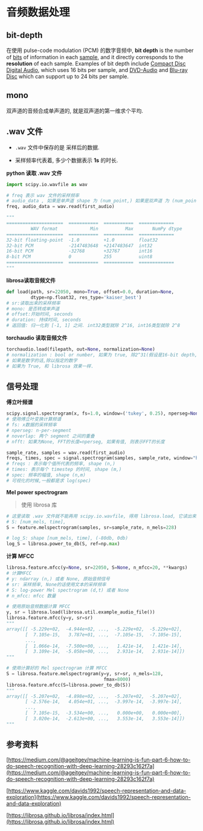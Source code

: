 # 音频数据处理



## bit-depth

在使用 pulse-code modulation (PCM) 的数字音频中, **bit depth** is the number of [bits](https://en.wikipedia.org/wiki/Bit) of information in each [sample](https://en.wikipedia.org/wiki/Sampling_(signal_processing)), and it directly corresponds to the **resolution** of each sample. Examples of bit depth include [Compact Disc Digital Audio](https://en.wikipedia.org/wiki/Compact_Disc_Digital_Audio), which uses 16 bits per sample, and [DVD-Audio](https://en.wikipedia.org/wiki/DVD-Audio) and [Blu-ray Disc](https://en.wikipedia.org/wiki/Blu-ray_Disc) which can support up to 24 bits per sample.



## mono

双声道的音频合成单声道的, 就是双声道的第一维求个平均.



## .wav 文件

* `.wav` 文件中保存的是 采样后的数据. 


* 采样频率代表着, 多少个数据表示 **1s** 的时长.



**python 读取 .wav 文件**

```python
import scipy.io.wavfile as wav

# freq 表示 wav 文件的采样频率
# audio_data , 如果是单声道 shape 为 (num_point,) 如果是双声道 为 (num_point, 2)
freq, audio_data = wav.read(first_audio)

"""
=====================  ===========  ===========  =============
         WAV format            Min          Max       NumPy dtype
=====================  ===========  ===========  =============
32-bit floating-point  -1.0         +1.0         float32
32-bit PCM             -2147483648  +2147483647  int32
16-bit PCM             -32768       +32767       int16
8-bit PCM              0            255          uint8
=====================  ===========  ===========  =============
"""
```



**librosa读取音频文件**

```python
def load(path, sr=22050, mono=True, offset=0.0, duration=None,
         dtype=np.float32, res_type='kaiser_best')
# sr:读取出来的采样频率
# mono: 是否转成单声道
# offset:开始时间, seconds
# duration: 持续时间, seconds
# 返回值: 归一化到 [-1, 1] 之间. int32类型就除 2^16, int16类型就除 2^8
```





**torchaudio 读取音频文件**

```python
torchaudio.load(filepath, out=None, normalization=None)
# normalization : bool or number, 如果为 true, 除2^31(假设是16-bit depth, int32类型), 
# 如果是数字的话,除以指定的数字
# 如果为 True, 和 librosa 效果一样.
```



## 信号处理

**傅立叶频谱**

```python
scipy.signal.spectrogram(x, fs=1.0, window=('tukey', 0.25), nperseg=None, noverlap=None, nfft=None, detrend='constant', return_onesided=True, scaling='density', axis=-1, mode='psd')
# 使用傅立叶变换计算频谱
# fs: x数据的采样频率
# nperseg: n-per-segment
# noverlap: 两个 segment 之间的重叠
# nfft: 如果为None, FFT的长度=nperseg, 如果有值, 则表示FFT的长度
```



```python
sample_rate, samples = wav.read(first_audio)
freqs, times, spec = signal.spectrogram(samples, sample_rate, window="hann", nperseg=int(20 / 1e3 * sample_rate),noverlap=int(10 / 1e3 * sample_rate), detrend=False)
# freqs : 表示每个值所代表的频率, shape (n,)
# times: 表示每个 timestep 的时间, shape (m,)
# spec: 频率的幅值, shape (n,m)
# 可视化的时候,一般都是求 log(spec)
```



**Mel power spectrogram**

> 使用 librosa 库

```python
# 这里读取 .wav 文件就不能再用 scipy.io.wavfile, 得用 librosa.load, 它读出来的是归一化后的.
# S: [num_mels, time], 
S = feature.melspectrogram(samples, sr=sample_rate, n_mels=228)

# log_S: shape [num_mels, time], (-80db, 0db)
log_S = librosa.power_to_db(S, ref=np.max)
```



**计算 MFCC**

```python
librosa.feature.mfcc(y=None, sr=22050, S=None, n_mfcc=20, **kwargs)
# 计算MFCC
# y: ndarray (n,) 或者 None, 原始音频信号
# sr: 采样频率, None的话使用文本的采样频率
# S: log-power Mel spectrogram (d,t) 或者 None
# n_mfcc: mfcc 数量
```

```python
# 使用原始音频数据计算 MFCC
y, sr = librosa.load(librosa.util.example_audio_file())
librosa.feature.mfcc(y=y, sr=sr)
"""
array([[ -5.229e+02,  -4.944e+02, ...,  -5.229e+02,  -5.229e+02],
       [  7.105e-15,   3.787e+01, ...,  -7.105e-15,  -7.105e-15],
       ...,
       [  1.066e-14,  -7.500e+00, ...,   1.421e-14,   1.421e-14],
       [  3.109e-14,  -5.058e+00, ...,   2.931e-14,   2.931e-14]])
"""
```

```python
# 使用计算好的 Mel spectrogram 计算 MFCC
S = librosa.feature.melspectrogram(y=y, sr=sr, n_mels=128,
                                    fmax=8000)
librosa.feature.mfcc(S=librosa.power_to_db(S))
"""
array([[ -5.207e+02,  -4.898e+02, ...,  -5.207e+02,  -5.207e+02],
       [ -2.576e-14,   4.054e+01, ...,  -3.997e-14,  -3.997e-14],
       ...,
       [  7.105e-15,  -3.534e+00, ...,   0.000e+00,   0.000e+00],
       [  3.020e-14,  -2.613e+00, ...,   3.553e-14,   3.553e-14]])
"""
```











## 参考资料

[https://medium.com/@ageitgey/machine-learning-is-fun-part-6-how-to-do-speech-recognition-with-deep-learning-28293c162f7a](https://medium.com/@ageitgey/machine-learning-is-fun-part-6-how-to-do-speech-recognition-with-deep-learning-28293c162f7a)

[https://www.kaggle.com/davids1992/speech-representation-and-data-exploration](https://www.kaggle.com/davids1992/speech-representation-and-data-exploration)

[https://librosa.github.io/librosa/index.html](https://librosa.github.io/librosa/index.html)